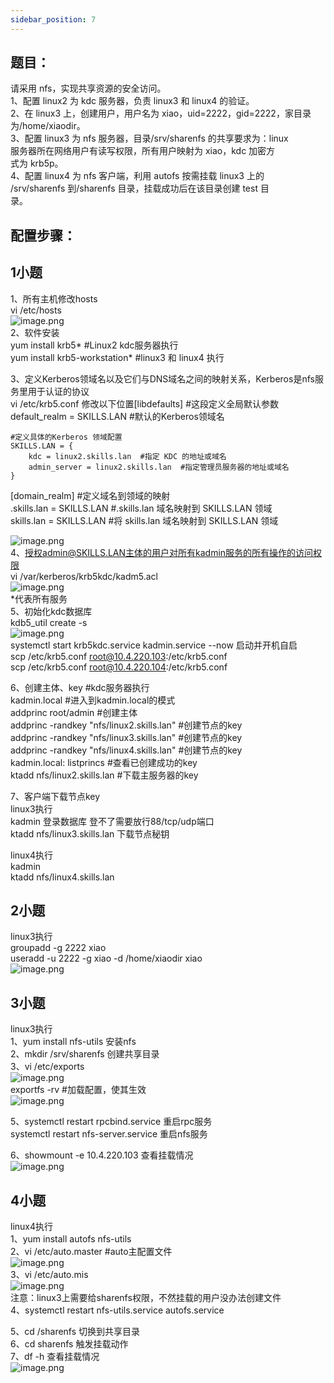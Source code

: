 ```yaml
---
sidebar_position: 7
---
```


## **题目：**
请采用 nfs，实现共享资源的安全访问。 <br />1、配置 linux2 为 kdc 服务器，负责 linux3 和 linux4 的验证。 <br />2、在 linux3 上，创建用户，用户名为 xiao，uid=2222，gid=2222，家目录为/home/xiaodir。 <br />3、配置 linux3 为 nfs 服务器，目录/srv/sharenfs 的共享要求为：linux <br />服务器所在网络用户有读写权限，所有用户映射为 xiao，kdc 加密方 <br />式为 krb5p。 <br />4、配置 linux4 为 nfs 客户端，利用 autofs 按需挂载 linux3 上的 <br />/srv/sharenfs 到/sharenfs 目录，挂载成功后在该目录创建 test 目 <br />录。
## 配置步骤：
## 1小题
1、所有主机修改hosts<br />vi /etc/hosts<br />![image.png](https://cdn.nlark.com/yuque/0/2023/png/33622884/1682849330061-1de0ab16-c97b-4fab-b8de-f272d33b963d.png#averageHue=%23080300&clientId=u24dab077-4c46-4&from=paste&height=131&id=u30cd9f54&originHeight=131&originWidth=1095&originalType=binary&ratio=1&rotation=0&showTitle=false&size=11522&status=done&style=none&taskId=ue43ac7e8-3e57-44d2-85f2-aa512858ff7&title=&width=1095)<br />2、软件安装<br />yum install krb5*   #Linux2 kdc服务器执行<br />yum install krb5-workstation*  #linux3 和 linux4 执行

3、定义Kerberos领域名以及它们与DNS域名之间的映射关系，Kerberos是nfs服务里用于认证的协议<br />vi /etc/krb5.conf
修改以下位置[libdefaults] #这段定义全局默认参数<br />    default_realm = SKILLS.LAN  #默认的Kerberos领域名

```
#定义具体的Kerberos 领域配置
SKILLS.LAN = {
    kdc = linux2.skills.lan  #指定 KDC 的地址或域名
    admin_server = linux2.skills.lan  #指定管理员服务器的地址或域名
}
```

[domain_realm] #定义域名到领域的映射<br />.skills.lan = SKILLS.LAN #.skills.lan 域名映射到 SKILLS.LAN 领域<br />skills.lan = SKILLS.LAN #将 skills.lan 域名映射到 SKILLS.LAN 领域

![image.png](https://cdn.nlark.com/yuque/0/2023/png/33622884/1682849564923-749126fd-3a9d-42b9-a131-074cea5ce65f.png#averageHue=%23030200&clientId=u24dab077-4c46-4&from=paste&height=661&id=IZ77L&originHeight=661&originWidth=877&originalType=binary&ratio=1&rotation=0&showTitle=false&size=43281&status=done&style=none&taskId=u98545783-3b27-42a5-a4fa-8960122dc45&title=&width=877)<br />4、授权admin@SKILLS.LAN主体的用户对所有kadmin服务的所有操作的访问权限<br />vi /var/kerberos/krb5kdc/kadm5.acl<br />![image.png](https://cdn.nlark.com/yuque/0/2023/png/33622884/1682849680343-bb9c6131-29b5-4ee1-a4ce-e87cff7ea0be.png#averageHue=%23110e09&clientId=u24dab077-4c46-4&from=paste&height=30&id=u459cc016&originHeight=30&originWidth=373&originalType=binary&ratio=1&rotation=0&showTitle=false&size=2000&status=done&style=none&taskId=ucf22048d-67db-46fa-90fa-da45573dcc5&title=&width=373)<br />*代表所有服务<br />5、初始化kdc数据库<br />kdb5_util create -s <br />![image.png](https://cdn.nlark.com/yuque/0/2023/png/33622884/1694856524684-c7a4eb61-62d8-4d42-9251-e28c2d4cd3c9.png#averageHue=%23310c26&clientId=ue9fa1546-6a9d-4&from=paste&height=193&id=u47153e66&originHeight=212&originWidth=1033&originalType=binary&ratio=1.100000023841858&rotation=0&showTitle=false&size=76898&status=done&style=none&taskId=u23bbbca7-9ea7-4c74-8cd1-042f24e7fd5&title=&width=939.0908887366622)<br />systemctl start krb5kdc.service kadmin.service --now  启动并开机自启<br />scp /etc/krb5.conf root@10.4.220.103:/etc/krb5.conf<br />scp /etc/krb5.conf root@10.4.220.104:/etc/krb5.conf

6、创建主体、key    #kdc服务器执行<br />kadmin.local #进入到kadmin.local的模式<br />addprinc root/admin #创建主体<br />addprinc -randkey "nfs/linux2.skills.lan" #创建节点的key<br />addprinc -randkey "nfs/linux3.skills.lan" #创建节点的key<br />addprinc -randkey "nfs/linux4.skills.lan" #创建节点的key<br />kadmin.local:  listprincs #查看已创建成功的key<br />ktadd nfs/linux2.skills.lan #下载主服务器的key

7、客户端下载节点key<br />linux3执行<br />kadmin 登录数据库 登不了需要放行88/tcp/udp端口<br />ktadd nfs/linux3.skills.lan  下载节点秘钥

linux4执行<br />kadmin <br />ktadd nfs/linux4.skills.lan

## 2小题
linux3执行<br />groupadd -g 2222 xiao<br />useradd -u 2222 -g xiao -d /home/xiaodir xiao<br />![image.png](https://cdn.nlark.com/yuque/0/2023/png/33622884/1694859471960-4160855c-baf5-4b61-aad5-b64a57a70d33.png#averageHue=%23320c26&clientId=ue9fa1546-6a9d-4&from=paste&height=49&id=udf055ffc&originHeight=54&originWidth=829&originalType=binary&ratio=1.100000023841858&rotation=0&showTitle=false&size=15292&status=done&style=none&taskId=uc0eb9bc2-337f-403e-a8f1-2218055f11a&title=&width=753.6363473017357)
## 3小题
linux3执行<br />1、yum install nfs-utils 安装nfs<br />2、mkdir /srv/sharenfs  创建共享目录<br />3、vi /etc/exports<br />![image.png](https://cdn.nlark.com/yuque/0/2023/png/33622884/1694859788198-fb727c65-2129-4b12-8553-68119c21e01b.png#averageHue=%23310b26&clientId=ue9fa1546-6a9d-4&from=paste&height=49&id=u4dbb5118&originHeight=54&originWidth=829&originalType=binary&ratio=1.100000023841858&rotation=0&showTitle=false&size=18626&status=done&style=none&taskId=u334d3ab7-7cbd-4a6d-bd1d-c4f6450086b&title=&width=753.6363473017357)<br />exportfs -rv #加载配置，使其生效<br />![image.png](https://cdn.nlark.com/yuque/0/2023/png/33622884/1694859803895-035044ba-b5fe-4e0d-857a-a0602184e913.png#averageHue=%23320c26&clientId=ue9fa1546-6a9d-4&from=paste&height=47&id=u149bbe25&originHeight=52&originWidth=702&originalType=binary&ratio=1.100000023841858&rotation=0&showTitle=false&size=16245&status=done&style=none&taskId=ub632354f-a73b-4829-bbb8-c79ca10ba00&title=&width=638.1818043496)

5、systemctl restart rpcbind.service 重启rpc服务<br />systemctl restart nfs-server.service 重启nfs服务

6、showmount -e 10.4.220.103 查看挂载情况<br />![image.png](https://cdn.nlark.com/yuque/0/2023/png/33622884/1694859882082-adbf6184-3cae-4306-8a5c-c7e854442b99.png#averageHue=%23310b25&clientId=ue9fa1546-6a9d-4&from=paste&height=75&id=u2ad18927&originHeight=83&originWidth=763&originalType=binary&ratio=1.100000023841858&rotation=0&showTitle=false&size=22300&status=done&style=none&taskId=u6938f599-fdf1-4982-8ec8-c828eee742c&title=&width=693.6363486022007)
## 4小题
linux4执行<br /> 1、yum install autofs nfs-utils<br />2、vi /etc/auto.master  #auto主配置文件<br />![image.png](https://cdn.nlark.com/yuque/0/2023/png/33622884/1694860373195-a4ed686c-5b65-423e-a3fa-09e36e24e7d6.png#averageHue=%23300b25&clientId=ue9fa1546-6a9d-4&from=paste&height=53&id=u2432a148&originHeight=58&originWidth=1009&originalType=binary&ratio=1.100000023841858&rotation=0&showTitle=false&size=11289&status=done&style=none&taskId=u58ffc76d-a290-45ae-ad3a-99eadb0aa11&title=&width=917.2727073913768)<br />3、vi /etc/auto.mis<br />![image.png](https://cdn.nlark.com/yuque/0/2023/png/33622884/1694860340907-44417184-da47-4a8a-967f-84e7a07fcdaa.png#averageHue=%23310c26&clientId=ue9fa1546-6a9d-4&from=paste&height=47&id=u1f01285b&originHeight=52&originWidth=988&originalType=binary&ratio=1.100000023841858&rotation=0&showTitle=false&size=18812&status=done&style=none&taskId=u005dd8b6-df35-44be-abfb-c22aa2af07e&title=&width=898.181798714252)<br />注意：linux3上需要给sharenfs权限，不然挂载的用户没办法创建文件<br />4、systemctl restart nfs-utils.service autofs.service

5、cd /sharenfs  切换到共享目录<br />6、cd sharenfs  触发挂载动作<br />7、df -h 查看挂载情况<br />![image.png](https://cdn.nlark.com/yuque/0/2023/png/33622884/1694860467100-1bda77d0-0e84-424f-8a4a-4f2ddb06bda0.png#averageHue=%23310b25&clientId=ue9fa1546-6a9d-4&from=paste&height=263&id=u9c7a95c9&originHeight=289&originWidth=1077&originalType=binary&ratio=1.100000023841858&rotation=0&showTitle=false&size=89234&status=done&style=none&taskId=uc4c09a75-e202-452d-b1b6-f70ed8851b7&title=&width=979.0908878696856)
